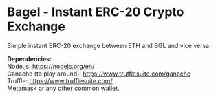 # Bagel - Instant ERC-20 Crypto Exchange

Simple instant ERC-20 exchange between ETH and BGL and vice versa.

**Dependencies:** <br>
Node.js: https://nodejs.org/en/ <br>
Ganache (to play around): https://www.trufflesuite.com/ganache <br>
Truffle: https://www.trufflesuite.com/ <br>
Metamask or any other common wallet.


